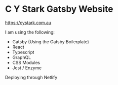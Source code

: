# C Y Stark Gatsby Website 

https://cystark.com.au

I am using the following:

- Gatsby (Using the Gatsby Boilerplate)
- React
- Typescript
- GraphQL
- CSS Modules
- Jest / Enzyme

Deploying through Netlify

